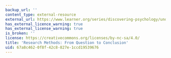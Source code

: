 ```yaml
---
backup_url: ''
content_type: external-resource
external_url: https://www.learner.org/series/discovering-psychology/understanding-research/
has_external_licence_warning: true
has_external_license_warning: true
is_broken: ''
license: https://creativecommons.org/licenses/by-nc-sa/4.0/
title: 'Research Methods: From Question to Conclusion'
uid: 67a8c462-0f8f-42c8-827e-1ccd19539676
---
```

